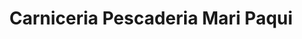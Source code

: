 ---
title: "Carniceria Pescaderia Mari Paqui"
url: /baeza/carniceria-pescaderia-mari-paqui/
shop: carnicero
---